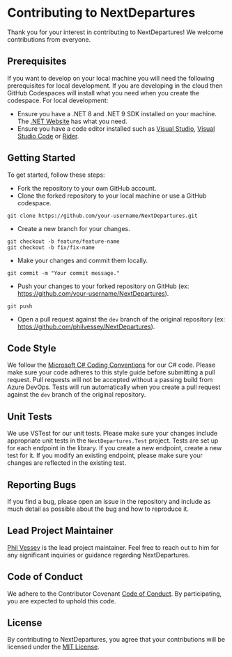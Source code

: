 # Contributing to NextDepartures

Thank you for your interest in contributing to NextDepartures! We 
welcome contributions from everyone.

## Prerequisites

If you want to develop on your local machine you will need the 
following prerequisites for local development. If you are 
developing in the cloud then GitHub Codespaces will install 
what you need when you create the codespace. For local development:

* Ensure you have a .NET 8 and .NET 9 SDK installed on your 
  machine. The [.NET Website](https://dotnet.microsoft.com/en-us/download) has what you need.
* Ensure you have a code editor installed such as 
  [Visual Studio](https://visualstudio.com), [Visual Studio Code](https://code.visualstudio.com) or [Rider](https://www.jetbrains.com/rider).

## Getting Started

To get started, follow these steps:

* Fork the repository to your own GitHub account.
* Clone the forked repository to your local machine or use a 
  GitHub codespace.

```
git clone https://github.com/your-username/NextDepartures.git
```

* Create a new branch for your changes.

```
git checkout -b feature/feature-name
git checkout -b fix/fix-name
```

* Make your changes and commit them locally.

```
git commit -m "Your commit message."
```

* Push your changes to your forked repository on 
  GitHub (ex: https://github.com/your-username/NextDepartures).

```
git push
```

* Open a pull request against the `dev` branch of the original 
  repository (ex: https://github.com/philvessey/NextDepartures).

## Code Style

We follow the [Microsoft C# Coding Conventions](https://docs.microsoft.com/en-us/dotnet/csharp/programming-guide/inside-a-program/coding-conventions) for our C# 
code. Please make sure your code adheres to this style guide 
before submitting a pull request.  Pull requests will not be 
accepted without a passing build from Azure DevOps. Tests will 
run automatically when you create a pull request against 
the `dev` branch of the original repository.

## Unit Tests

We use VSTest for our unit tests. Please make sure your changes 
include appropriate unit tests in the `NextDepartures.Test` 
project. Tests are set up for each endpoint in the library. If 
you create a new endpoint, create a new test for it. If you 
modify an existing endpoint, please make sure your changes are 
reflected in the existing test.

## Reporting Bugs

If you find a bug, please open an issue in the repository and 
include as much detail as possible about the bug and how to 
reproduce it.

## Lead Project Maintainer

[Phil Vessey](https://github.com/philvessey) is the lead project maintainer. Feel free to 
reach out to him for any significant inquiries or guidance 
regarding NextDepartures.

## Code of Conduct

We adhere to the Contributor Covenant [Code of Conduct](./CODE_OF_CONDUCT.md). By 
participating, you are expected to uphold this code.

## License

By contributing to NextDepartures, you agree that your 
contributions will be licensed under the [MIT License](./LICENSE).